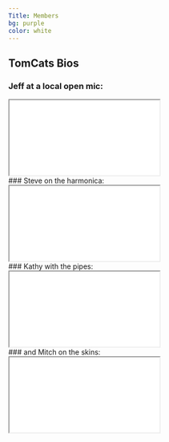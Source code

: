 ```yaml
---
Title: Members
bg: purple
color: white
---
```


## TomCats Bios
### Jeff at a local open mic:
<div class="icontain">
  <iframe src="//www.youtube.com/embed/ByspQSo0wyc" allowfullscreen></iframe>
</div>
### Steve on the harmonica:
<div class="icontain">
  <iframe src="//www.youtube.com/embed/OqftkfMXzSE" allowfullscreen></iframe>
</div>
### Kathy with the pipes:
<div class="icontain">
  <iframe src="//www.youtube.com/embed/5eWFvTYYdt4" allowfullscreen></iframe>
</div>
### and Mitch on the skins:
<div class="icontain">
  <iframe src="//www.youtube.com/embed/vlLz6N3WI2M" allowfullscreen></iframe>
</div>